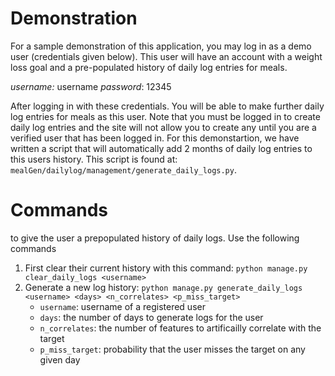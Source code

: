 # Demonstration

For a sample demonstration of this application, you may log in as a demo user (credentials given below). This user will have an account with a weight loss goal and a pre-populated 
history of daily log entries for meals. 

*username:* username 
*password*: 12345 

After logging in with these credentials. You will be able to make further daily log entries for meals as this user. Note that you must be logged in to create daily log entries and 
the site will not allow you to create any until you are a verified user that has been logged in. For this demonstartion, we have written a script that will automatically add 2 months of daily log entries to this users history. This script is found at: `mealGen/dailylog/management/generate_daily_logs.py`. 

# Commands 

to give the user a prepopulated history of daily logs. Use the following commands 

1. First clear their current history with this command: `python manage.py clear_daily_logs <username>`
2. Generate a new log history: `python manage.py generate_daily_logs <username> <days> <n_correlates> <p_miss_target>`
    - `username`: username of a registered user 
    - `days`: the number of days to generate logs for the user 
    - `n_correlates`: the number of features to artificailly correlate with the target 
    - `p_miss_target`: probability that the user misses the target on any given day 


